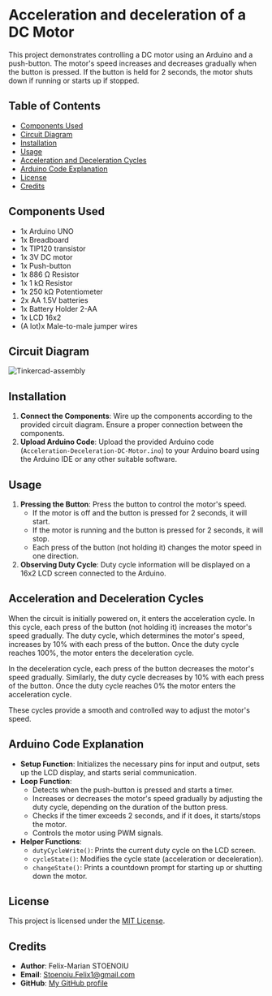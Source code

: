 # Acceleration and deceleration of a DC Motor

This project demonstrates controlling a DC motor using an Arduino and a push-button. The motor's speed increases and decreases gradually when the button is pressed. If the button is held for 2 seconds, the motor shuts down if running or starts up if stopped.

## Table of Contents
- [Components Used](#components-used)
- [Circuit Diagram](#circuit-diagram)
- [Installation](#installation)
- [Usage](#usage)
- [Acceleration and Deceleration Cycles](#acceleration-and-deceleration-cycles)
- [Arduino Code Explanation](#arduino-code-explanation)
- [License](#license)
- [Credits](#credits)

## Components Used
- 1x Arduino UNO
- 1x Breadboard
- 1x TIP120 transistor
- 1x 3V DC motor
- 1x Push-button
- 1x 886 Ω Resistor
- 1x 1 kΩ Resistor
- 1x 250 kΩ Potentiometer
- 2x AA 1.5V batteries
- 1x Battery Holder 2-AA
- 1x LCD 16x2
- (A lot)x Male-to-male jumper wires

## Circuit Diagram
![Tinkercad-assembly](https://github.com/FelixMarian/Acceleration-Deceleration-of-a-DC-Motor/assets/118266856/ac392b53-2e15-4e96-b46d-f089c91c19f3)

## Installation
1. **Connect the Components**: Wire up the components according to the provided circuit diagram. Ensure a proper connection between the components.
2. **Upload Arduino Code**: Upload the provided Arduino code (`Acceleration-Deceleration-DC-Motor.ino`) to your Arduino board using the Arduino IDE or any other suitable software.

## Usage
1. **Pressing the Button**: Press the button to control the motor's speed.
   - If the motor is off and the button is pressed for 2 seconds, it will start.
   - If the motor is running and the button is pressed for 2 seconds, it will stop.
   - Each press of the button (not holding it) changes the motor speed in one direction.
2. **Observing Duty Cycle**: Duty cycle information will be displayed on a 16x2 LCD screen connected to the Arduino.


## Acceleration and Deceleration Cycles

When the circuit is initially powered on, it enters the acceleration cycle. In this cycle, each press of the button (not holding it) increases the motor's speed gradually. The duty cycle, which determines the motor's speed, increases by 10% with each press of the button. Once the duty cycle reaches 100%, the motor enters the deceleration cycle.

In the deceleration cycle, each press of the button decreases the motor's speed gradually. Similarly, the duty cycle decreases by 10% with each press of the button. Once the duty cycle reaches 0% the motor enters the acceleration cycle.

These cycles provide a smooth and controlled way to adjust the motor's speed.


## Arduino Code Explanation
- **Setup Function**: Initializes the necessary pins for input and output, sets up the LCD display, and starts serial communication.
- **Loop Function**:
  - Detects when the push-button is pressed and starts a timer.
  - Increases or decreases the motor's speed gradually by adjusting the duty cycle, depending on the duration of the button press.
  - Checks if the timer exceeds 2 seconds, and if it does, it starts/stops the motor.
  - Controls the motor using PWM signals.
- **Helper Functions**:
  - `dutyCycleWrite()`: Prints the current duty cycle on the LCD screen.
  - `cycleState()`: Modifies the cycle state (acceleration or deceleration).
  - `changeState()`: Prints a countdown prompt for starting up or shutting down the motor.

## License
This project is licensed under the [MIT License](LICENSE).

## Credits
- **Author**: Felix-Marian STOENOIU
- **Email**: Stoenoiu.Felix1@gmail.com
- **GitHub**: [My GitHub profile](https://github.com/FelixMarian)

